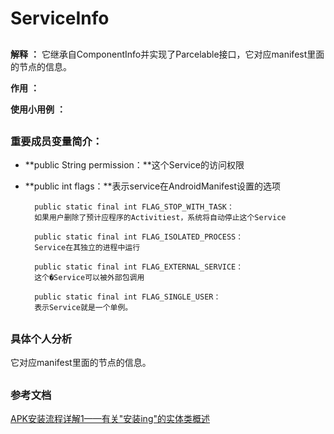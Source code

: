 # ServiceInfo #

##

**解释** **：**  它继承自ComponentInfo并实现了Parcelable接口，它对应manifest里面的<service>节点的信息。

**作用** **：** 

**使用小用例** **：** 

##


### 重要成员变量简介： ###

- **public String permission：**这个Service的访问权限

- **public int flags：**表示service在AndroidManifest设置的选项

		public static final int FLAG_STOP_WITH_TASK：
		如果用户删除了预计应程序的Activitiest，系统将自动停止这个Service

		public static final int FLAG_ISOLATED_PROCESS：
		Service在其独立的进程中运行

		public static final int FLAG_EXTERNAL_SERVICE：
		这个�Service可以被外部包调用

		public static final int FLAG_SINGLE_USER：
		表示Service就是一个单例。

##

 

### 具体个人分析 ###
它对应manifest里面的<service>节点的信息。

##

### 参考文档 ###

[APK安装流程详解1——有关"安装ing"的实体类概述](https://www.jianshu.com/p/71c1ce538ee8)